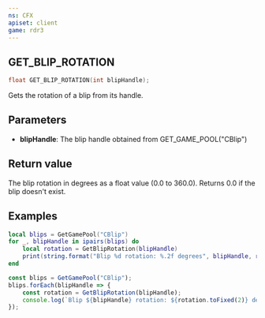```yaml
---
ns: CFX
apiset: client
game: rdr3
---
```

## GET_BLIP_ROTATION

```c
float GET_BLIP_ROTATION(int blipHandle);
```

Gets the rotation of a blip from its handle.

## Parameters
* **blipHandle**: The blip handle obtained from GET_GAME_POOL("CBlip")

## Return value
The blip rotation in degrees as a float value (0.0 to 360.0). Returns 0.0 if the blip doesn't exist.

## Examples
```lua
local blips = GetGamePool("CBlip")
for _, blipHandle in ipairs(blips) do
    local rotation = GetBlipRotation(blipHandle)
    print(string.format("Blip %d rotation: %.2f degrees", blipHandle, rotation))
end
```

```js
const blips = GetGamePool("CBlip");
blips.forEach(blipHandle => {
    const rotation = GetBlipRotation(blipHandle);
    console.log(`Blip ${blipHandle} rotation: ${rotation.toFixed(2)} degrees`);
});
```
